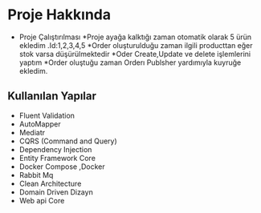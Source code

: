 # Proje Hakkında
* Proje Çalıştırılması
  *Proje ayağa kalktığı zaman otomatik olarak 5 ürün ekledim .Id:1,2,3,4,5 
  *Order oluşturulduğu zaman ilgili producttan eğer stok varsa düşürülmektedir
  *Oder Create,Update ve delete işlemlerini yaptım
  *Order oluştuğu zaman Orderı Publsher yardımıyla  kuyruğe ekledim.
  
 
## Kullanılan Yapılar
  *  Fluent Validation
  *  AutoMapper
  *  Mediatr 
  *  CQRS (Command and Query)
  *  Dependency Injection
  *  Entity Framework Core
  *  Docker Compose ,Docker
  *  Rabbit Mq
  *  Clean Architecture
  *  Domain Driven Dizayn
  *  Web api Core
  
 
